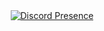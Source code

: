 <div align="center">
  <a href="https://discord.com/users/332960819484819456">
    <img src="https://lanyard.cnrad.dev/api/332960819484819456?showDisplayName=true&hideActivity=true&hideStatus=true&hideClan=true&hideDecoration=true&hideTimestamp=true" alt="Discord Presence">
  </a>
</div>

